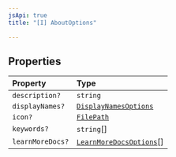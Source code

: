 ```yaml
---
jsApi: true
title: "[I] AboutOptions"

---
```

## Properties

| Property | Type |
| :------ | :------ |
| `description?` | `string` |
| `displayNames?` | [`DisplayNamesOptions`](DisplayNamesOptions.md) |
| `icon?` | [`FilePath`](FilePath.md) |
| `keywords?` | `string`[] |
| `learnMoreDocs?` | [`LearnMoreDocsOptions`](LearnMoreDocsOptions.md)[] |
